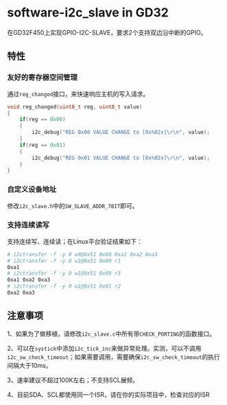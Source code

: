 # software-i2c_slave in GD32

在GD32F450上实现GPIO-I2C-SLAVE，要求2个支持双边沿中断的GPIO。

## 特性

### 友好的寄存器空间管理

通过`reg_changed`接口，来快速响应主机的写入请求。

```c
void reg_changed(uint8_t reg, uint8_t value)
{
    if(reg == 0x00)
    {
        i2c_debug("REG 0x00 VALUE CHANGE to [0x%02x]\r\n", value);
    }
    if(reg == 0x01)
    {
        i2c_debug("REG 0x01 VALUE CHANGE to [0x%02x]\r\n", value);
    }
}
```

### 自定义设备地址

修改`i2c_slave.h`中的`SW_SLAVE_ADDR_7BIT`即可。

### 支持连续读写

支持连续写、连续读；在Linux平台验证结果如下：

```bash
# i2ctransfer -f -y 0 w4@0x51 0x00 0xa1 0xa2 0xa3
# i2ctransfer -f -y 0 w1@0x51 0x00 r1
0xa1
# i2ctransfer -f -y 0 w1@0x51 0x00 r3
0xa1 0xa2 0xa3
# i2ctransfer -f -y 0 w1@0x51 0x01 r2
0xa2 0xa3
```

## 注意事项

1、如果为了做移植，请修改`i2c_slave.c`中所有带`CHECK_PORTING`的函数接口。

2、可以在`systick`中添加`i2c_tick_inc`来做异常处理。实测，可以不调用`i2c_sw_check_timeout`；如果需要调用，需要确保`i2c_sw_check_timeout`的执行间隔大于10ms。

3、速率建议不超过100K左右；不支持SCL展频。

4、目前SDA、SCL都使用同一个ISR，请在你的实际项目中，检查对应的ISR
